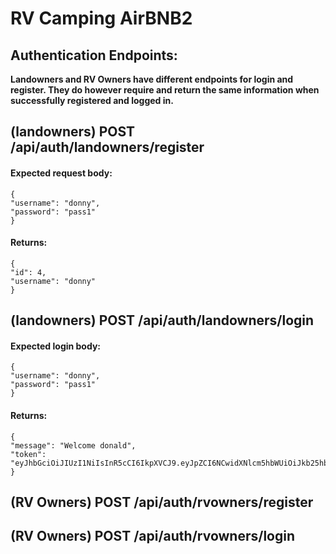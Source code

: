 # RV Camping AirBNB2

## Authentication Endpoints:

**Landowners and RV Owners have different endpoints for login and register. They do however require and return the same information when successfully registered and logged in.**

## (landowners) **POST** /api/auth/landowners/register

#### Expected request body:

```
{
"username": "donny",
"password": "pass1"
}
```

#### Returns:

```
{
"id": 4,
"username": "donny"
}
```

## (landowners) **POST** /api/auth/landowners/login

#### Expected login body:

```
{
"username": "donny",
"password": "pass1"
}
```

#### Returns:

```
{
"message": "Welcome donald",
"token": "eyJhbGciOiJIUzI1NiIsInR5cCI6IkpXVCJ9.eyJpZCI6NCwidXNlcm5hbWUiOiJkb25hbGQiLCJpYXQiOjE1ODMwODM3MzgsImV4cCI6MTU4MzE3MDEzOH0.iGIAi5HxSdNmH8PcgiyIABNV7PU1WrJIDIaaQEvA1S4"
}
```

## (RV Owners) POST /api/auth/rvowners/register

## (RV Owners) POST /api/auth/rvowners/login
